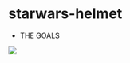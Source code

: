 # starwars-helmet
* THE GOALS
<img src="https://cdn.dribbble.com/userupload/3253333/file/original-1c87b6172705938e752b3e5053b618ae.png?resize=1024x768">
